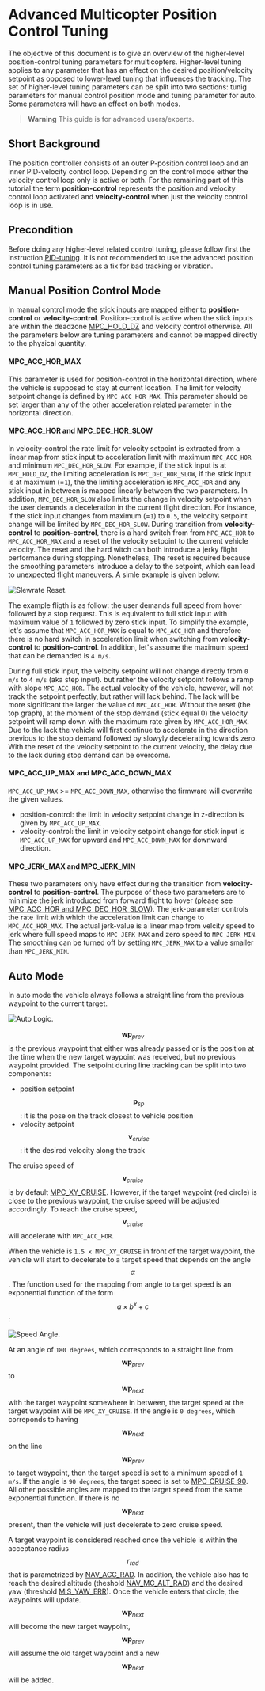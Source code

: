 <!-- Fixes page load bug in notation, courtesy https://github.com/GitbookIO/plugin-mathjax/issues/34#issuecomment-349453673 -->
<script>
gitbook.events.bind("page.change", function() {
    MathJax.Hub.Queue(["Typeset",MathJax.Hub]);
}
</script>

# Advanced Multicopter Position Control Tuning
 The objective of this document is to give an overview of the higher-level position-control tuning parameters for multicopters. Higher-level tuning applies to any parameter that has an effect on
 the desired position/velocity setpoint as opposed to [lower-level tuning](pid_tuning_guide_multicopter.md) that influences the tracking.
 The set of higher-level tuning parameters can be split into two sections: tunig parameters for manual control position mode and tuning parameter for auto. Some parameters will have an effect on both
 modes. 

> **Warning** This guide is for advanced users/experts. 

## Short Background
The position controller consists of an outer P-position control loop and an inner PID-velocity control loop. Depending on the control mode either
the velocity control loop only is active or both. For the remaining part of this tutorial the term **position-control** represents the position and velocity control loop
activated and **velocity-control** when just the velocity control loop is in use.

## Precondition
Before doing any higher-level related control tuning, please follow first the instruction [PID-tuning](https://docs.px4.io/en/advanced_config/pid_tuning_guide_multicopter.html).
It is not recommended to use the advanced position control tuning parameters as a fix for bad tracking or vibration.

## Manual Position Control Mode
In manual control mode the stick inputs are mapped either to **position-control** or **velocity-control**. Position-control is active when the stick inputs are within 
the deadzone [MPC_HOLD_DZ](../advanced_config/parameter_reference.md#MPC_HOLD_DZ) and velocity control otherwise. All the parameters below are tuning parameters and cannot
be mapped directly to the physical quantity. 

#### MPC_ACC_HOR_MAX

This parameter is used for position-control in the horizontal direction, where the vehicle is supposed to stay at current location. The limit for velocity setpoint change is defined by 
 `MPC_ACC_HOR_MAX`. This parameter should be set larger than any of the other acceleration related parameter in the horizontal direction.

#### MPC_ACC_HOR and MPC_DEC_HOR_SLOW

In velocity-control the rate limit for velocity setpoint is extracted from a linear map from stick input to acceleration limit with maximum `MPC_ACC_HOR` and minimum `MPC_DEC_HOR_SLOW`. For example, if the stick input
is at `MPC_HOLD_DZ`, the limiting acceleration is `MPC_DEC_HOR_SLOW`, if the stick input is at maximum (=`1`), the the limiting acceleration is `MPC_ACC_HOR` and any stick input in between is mapped linearly between the two parameters. 
In addition, `MPC_DEC_HOR_SLOW` also limits the change in velocity setpoint when the user demands a deceleration in the current flight direction. For instance, if the stick input changes from maximum (=`1`) to `0.5`, the velocity
setpoint change will be limited by `MPC_DEC_HOR_SLOW`.
During transition from **velocity-control** to **position-control**, there is a hard switch from from `MPC_ACC_HOR` to `MPC_ACC_HOR_MAX` and a reset of the velocity setpoint to the current vehicle velocity. The reset and the hard witch can 
both introduce a jerky flight performance during stopping. Nonetheless, The reset is required because the
smoothing parameters introduce a delay to the setpoint, which can lead to unexpected flight maneuvers. A simle example is given below:

![Slewrate Reset](../../images/slewrate_reset.svg).

The example fligth is as follow: the user demands full speed from hover followed by a stop request. This is equivalent to full stick input with maximum value of `1` followed by zero stick input. To simplify the example, let's assume 
that `MPC_ACC_HOR_MAX` is equal to `MPC_ACC_HOR` and therefore there is no hard switch in acceleration limit when switching from **velocity-control** to **position-control**. In addition, let's assume the maximum speed that can be demanded is `4 m/s`.

During full stick input, the velocity setpoint will not change directly from `0 m/s` to `4 m/s` (aka step input). but rather the velocity setpoint follows
a ramp with slope `MPC_ACC_HOR`. The actual velocity of the vehicle, however, will not track the setpoint perfectly, but rather will lack behind. The lack will be more significant the larger the value of `MPC_ACC_HOR`. 
Without the reset (the top graph), at the moment of the stop demand (stick equal 0) the velocity setpoint will ramp down with the maximum rate given by `MPC_ACC_HOR_MAX`. Due to the lack the vehicle will first continue to accelerate in the direction previous
to the stop demand followed by slowyly decelerating towards zero. With the reset of the velocity setpoint to the current velocity, the delay due to the lack during stop demand can be overcome. 

 
#### MPC_ACC_UP_MAX and MPC_ACC_DOWN_MAX

`MPC_ACC_UP_MAX` >= `MPC_ACC_DOWN_MAX`, otherwise the firmware will overwrite the given values.

- position-control: the limit in velocity setpoint change in z-direction is given by `MPC_ACC_UP_MAX`.
- velocity-control: the limit in velocity setpoint change for stick input is `MPC_ACC_UP_MAX` for upward and
`MPC_ACC_DOWN_MAX` for downward direction. 

#### MPC_JERK_MAX and MPC_JERK_MIN

These two parameters only have effect during the transition from **velocity-control** to **position-control**. The purpose of these two parameters are to minimize the jerk introduced from forward flight to hover (please see [MPC_ACC_HOR and MPC_DEC_HOR_SLOW](#mpc_acc_hor-and-mpc_dec_hor_slow)).
The jerk-parameter controls the rate limit with which the acceleration limit can change to `MPC_ACC_HOR_MAX`. The actual jerk-value is a linear map from velcity speed to jerk where full speed maps to `MPC_JERK_MAX` and zero speed to `MPC_JERK_MIN`. 
The smoothing can be turned off by setting `MPC_JERK_MAX` to a value smaller than `MPC_JERK_MIN`.

## Auto Mode

In auto mode the vehicle always follows a straight line from the previous waypoint to the current target. 

![Auto Logic](../../images/autologic.png).

$$\mathbf{wp}_{prev}$$ is the previous waypoint that either was already passed or is the position at the time when the new target waypoint was received, but no previous waypoint provided. 
The setpoint during line tracking can be split into two components:
- position setpoint $$\mathbf{p}_{sp}$$: it is the pose on the track closest to vehicle position 
- velocity setpoint $$\mathbf{v}_{cruise}$$: it the desired velocity along the track

The cruise speed of $$\mathbf{v}_{cruise}$$ is by default [MPC_XY_CRUISE](parameter_reference.md#MPC_XY_CRUISE). However, if the target waypoint (red circle) is close to the previous waypoint, the
cruise speed will be adjusted accordingly. To reach the cruise speed, $$\mathbf{v}_{cruise}$$ will  accelerate with `MPC_ACC_HOR`. 

When the vehicle is `1.5 x MPC_XY_CRUISE` in front of the target waypoint, the vehicle will start to decelerate to a target speed that depends on the angle $$\alpha$$. The function used for the mapping
from angle to target speed is an exponential function of the form $$a \times b^{x} + c$$:

![Speed Angle](../../images/speed_from_angle.png).

At an angle of `180 degrees`, which corresponds to a straight line from $$\mathbf{wp}_{prev}$$ to $$\mathbf{wp}_{next}$$ with the target waypoint somewhere in between, the target speed at the target waypoint
will be `MPC_XY_CRUISE`. If the angle is `0 degrees`, which correponds to having $$\mathbf{wp}_{next}$$ on the line $$\mathbf{wp}_{prev}$$ to target waypoint, then the target speed is set to a minimum speed of `1 m/s`.
If the angle is `90 degrees`, the target speed is set to  [MPC_CRUISE_90](parameter_reference.md#MPC_CRUISE_90). All other possible angles are mapped to the target speed from the same exponential function. 
If there is no $$\mathbf{wp}_{next}$$ present, then the vehicle will just decelerate to zero cruise speed. 

A target waypoint is considered reached once the vehicle is within the acceptance radius $$r_{rad}$$ that is parametrized by [NAV_ACC_RAD](parameter_reference.md#NAV_ACC_RAD). In addition, the vehicle also has to reach the
desired altitude (theshold [NAV_MC_ALT_RAD](parameter_reference.md#NAV_MC_ALT_RAD)) and the desired yaw (threshold [MIS_YAW_ERR](parameter_reference.md#MIS_YAW_ERR)). Once the vehicle enters that circle, the waypoints
will update. $$\mathbf{wp}_{next}$$ will become the new target waypoint, $$\mathbf{wp}_{prev}$$ will assume the old target waypoint and a new $$\mathbf{wp}_{next}$$ will be added.
